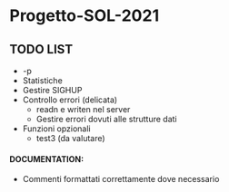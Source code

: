 # Progetto-SOL-2021

## TODO LIST
- -p
- Statistiche
- Gestire SIGHUP
- Controllo errori (delicata)
  - readn e writen nel server
  - Gestire errori dovuti alle strutture dati
- Funzioni opzionali
  - test3 (da valutare)

#### DOCUMENTATION:
- Commenti formattati correttamente dove necessario